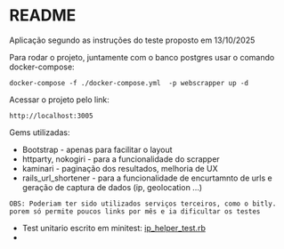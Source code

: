 # README

Aplicação segundo as instruções do teste proposto em 13/10/2025

Para rodar o projeto, juntamente com o banco postgres usar o comando docker-compose: 

``docker-compose -f ./docker-compose.yml  -p webscrapper up -d``

Acessar o projeto pelo link:

``http://localhost:3005``


Gems utilizadas: 
* Bootstrap - apenas para facilitar o layout
* httparty, nokogiri - para a funcionalidade do scrapper
* kaminari - paginação dos resultados, melhoria de UX 
* rails_url_shortener - para a funcionalidade de encurtamnto de urls e geração de captura de dados (ip, geolocation ...)

``OBS: Poderiam ter sido utilizados serviços terceiros, como o bitly. porem só permite poucos links por mês e ia dificultar os testes``

* Test unitario escrito em minitest: [ip_helper_test.rb](test/helpers/ip_helper_test.rb)
* 



